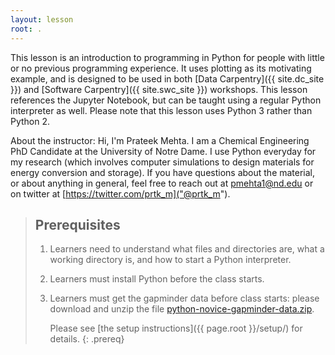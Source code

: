 ```yaml
---
layout: lesson
root: .
---
```


This lesson is an introduction to programming in Python
for people with little or no previous programming experience.
It uses plotting as its motivating example,
and is designed to be used in both [Data Carpentry]({{ site.dc_site }})
and [Software Carpentry]({{ site.swc_site }}) workshops.
This lesson references the Jupyter Notebook,
but can be taught using a regular Python interpreter as well.
Please note that this lesson uses Python 3 rather than Python 2.

About the instructor:
Hi, I'm Prateek Mehta. I am a Chemical Engineering PhD Candidate at the University of Notre Dame. I use Python everyday for my research (which involves computer simulations to design materials for energy conversion and storage). If you have questions about the material, or about anything in general, feel free to reach out at pmehta1@nd.edu or on twitter at 
[https://twitter.com/prtk_m]("@prtk_m").


<!-- > ## Under Design -->
<!-- > -->
<!-- > **This lesson is currently in its early design stage; -->
<!-- > please check [the design notes]({{ page.root }}/design/) -->
<!-- > to see what we have so far. -->
<!-- > Contributions are very welcome: -->
<!-- > we would be particularly grateful for exercises -->
<!-- > and for commentary on the ones already there.** -->
<!-- {: .callout} -->

> ## Prerequisites
>
> 1.  Learners need to understand what files and directories are,
>     what a working directory is,
>     and how to start a Python interpreter.
>
> 2. Learners must install Python before the class starts.
>
> 3. Learners must get the gapminder data before class starts:
>    please download and unzip the file 
>    [python-novice-gapminder-data.zip]({{page.root}}/files/python-novice-gapminder-data.zip).
>
>    Please see [the setup instructions]({{ page.root }}/setup/)
>    for details.
{: .prereq}
